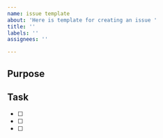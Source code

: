 ```yaml
---
name: issue template
about: 'Here is template for creating an issue '
title: ''
labels: ''
assignees: ''

---
```


## Purpose


## Task
- [ ] 
- [ ] 
- [ ]
